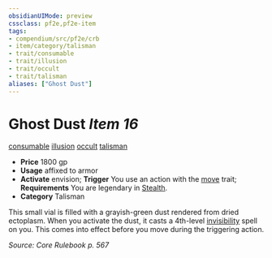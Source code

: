 ```yaml
---
obsidianUIMode: preview
cssclass: pf2e,pf2e-item
tags:
- compendium/src/pf2e/crb
- item/category/talisman
- trait/consumable
- trait/illusion
- trait/occult
- trait/talisman
aliases: ["Ghost Dust"]
---
```

# Ghost Dust *Item 16*  
[consumable](../../../Rules/traits/consumable.md)  [illusion](../../../Rules/traits/illusion.md)  [occult](../../../Rules/traits/occult.md)  [talisman](../../../Rules/traits/talisman.md)  

- **Price** 1800 gp
- **Usage** affixed to armor
- **Activate** envision; **Trigger** You use an action with the [move](../../../Rules/traits/move.md) trait; **Requirements** You are legendary in [Stealth](../../skills.md#Stealth).
- **Category** Talisman

This small vial is filled with a grayish-green dust rendered from dried ectoplasm. When you activate the dust, it casts a 4th-level [invisibility](../../spells/invisibility.md) spell on you. This comes into effect before you move during the triggering action.

*Source: Core Rulebook p. 567*